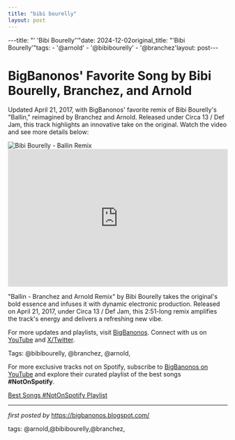 ```yaml
---
title: "bibi bourelly"
layout: post
---
```

---title: "' 'Bibi Bourelly''"date: 2024-12-02original_title: "'Bibi Bourelly'"tags:  - '@arnold'  - '@bibibourelly'  - '@branchez'layout: post---<!-- Post Title --><h1 >BigBanonos' Favorite Song by Bibi Bourelly, Branchez, and Arnold</h1> <!-- Introductory Text --><p >Updated April 21, 2017, with BigBanonos' favorite remix of Bibi Bourelly's "Ballin," reimagined by Branchez and Arnold. Released under Circa 13 / Def Jam, this track highlights an innovative take on the original. Watch the video and see more details below:</p> <!-- Featured Image --><div > <img src="https://upload.wikimedia.org/wikipedia/commons/thumb/c/c2/Bibi_Bourelly_Bumbershoot_2017_3.jpg/1200px-Bibi_Bourelly_Bumbershoot_2017_3.jpg" alt="Bibi Bourelly - Ballin Remix" /></div> <!-- YouTube Video Embed --><div > <iframe width="100%" height="315" src="https://www.youtube.com/embed/Sw5b1KYGXG0" title="Bibi Bourelly - Ballin (Branchez and Arnold Remix)" frameborder="0" allow="accelerometer; autoplay; clipboard-write; encrypted-media; gyroscope; picture-in-picture; web-share" referrerpolicy="strict-origin-when-cross-origin" allowfullscreen></iframe></div> <!-- Song Information --><div > <p>"Ballin - Branchez and Arnold Remix" by Bibi Bourelly takes the original's bold essence and infuses it with dynamic electronic production. Released on April 21, 2017, under Circa 13 / Def Jam, this 2:51-long remix amplifies the track's energy and delivers a refreshing new vibe.</p></div> <!-- Footer Links --><div > <p>For more updates and playlists, visit <a href="https://bigbanonos.blogspot.com/" target="_blank">BigBanonos</a>. Connect with us on <a href="https://www.youtube.com/@BigBanonos" target="_blank">YouTube</a> and <a href="https://x.com/bigbanonos" target="_blank">X/Twitter</a>.</p></div> <!-- Tags --><p >Tags: @bibibourelly, @branchez, @arnold,</p><!--Subscribe and Playlist Links--><div>    <p>For more exclusive tracks not on Spotify, subscribe to <a href="https://www.youtube.com/@BigBanonos" target="_blank">BigBanonos on YouTube</a> and explore their curated playlist of the best songs <strong>#NotOnSpotify</strong>.</p>    <p><a href="https://www.youtube.com/playlist?list=PLtuNtuTatqI0kFahUCbtbfenC_ET5O_tr" target="_blank">Best Songs #NotOnSpotify Playlist<br /></a></p></div><hr /><p><em>first posted by</em> <a href="https://bigbanonos.blogspot.com/" rel="noopener" target="_new">https://bigbanonos.blogspot.com/</a></p><p>tags: @arnold,@bibibourelly,@branchez,</p>